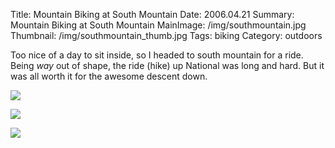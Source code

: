 Title: Mountain Biking at South Mountain
Date: 2006.04.21
Summary: Mountain Biking at South Mountain
MainImage: /img/southmountain.jpg
Thumbnail: /img/southmountain_thumb.jpg
Tags: biking
Category: outdoors

Too nice of a day to sit inside, so I headed to south mountain for a ride. Being *way* out of shape, the ride (hike) up National was long and hard. But it was all worth it for the awesome descent down.

<p><img src="/img/other/biking4.jpg" class="smallimg" /></p>

<p><img src="/img/other/biking5.jpg" class="smallimg" /></p>

<p><img src="/img/other/cactusflower.jpg" class="smallimg" /></p>
